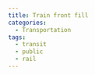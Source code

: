 ```yaml
---
title: Train front fill
categories:
  - Transportation
tags:
  - transit
  - public
  - rail
---
```

